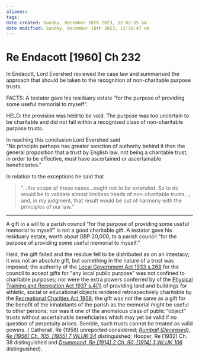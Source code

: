 ```yaml
---
aliases: 
tags: 
date created: Sunday, December 10th 2023, 12:02:35 am
date modified: Sunday, December 10th 2023, 12:38:47 am
---
```


# Re Endacott [1960] Ch 232

In Endacott, Lord Evershed reviewed the case law and summarised the approach that should be taken to the recognition of non-charitable purpose trusts.

FACTS: A testator gave his residuary estate “for the purpose of providing some useful memorial to myself”.

HELD: the provision was held to be void. The purpose was too uncertain to be charitable and did not fall within a recognised class of non-charitable purpose trusts.

In reaching this conclusion Lord Evershed said  
“No principle perhaps has greater sanction of authority behind it than the general proposition that a trust by English law, not being a charitable trust, in order to be effective, must have ascertained or ascertainable beneficiaries.”

In relation to the exceptions he said that

> "…the scope of these cases…ought not to be extended. So to do would be to validate almost limitless heads of non-charitable trusts…; and, in my judgment, that result would be out of harmony with the principles of our law.“

---

A gift in a will to a parish council "for the purpose of providing some useful memorial to myself" is not a good charitable gift. A testator gave his residuary estate, worth about GBP 20,000, to a parish council "for the purpose of providing some useful memorial to myself."

Held, the gift failed and the residue fell to be distributed as on an intestacy; it was not an absolute gift, but something in the nature of a trust was imposed; the authority of the [Local Government Act 1933 s.268](https://uk.westlaw.com/Document/I46A8BA00A95311E48DE9B9D14A5D9FE7/View/FullText.html?originationContext=document&transitionType=DocumentItem&ppcid=1f5d75a9d0444df886879e12fddc7219&contextData=(sc.Default)) for the council to accept gifts for "any local public purpose" was not confined to charitable purposes; nor were the extra powers conferred by of the [Physical Training and Recreation Act 1937 s.4(1)](https://uk.westlaw.com/Document/I4576C201E44811DA8D70A0E70A78ED65/View/FullText.html?originationContext=document&transitionType=DocumentItem&ppcid=1f5d75a9d0444df886879e12fddc7219&contextData=(sc.Default)) of providing land and buildings for athletic, social or educational objects rendered retrospectively charitable by the [Recreational Charities Act 1958](https://uk.westlaw.com/Document/I6093ACD0E42311DAA7CF8F68F6EE57AB/View/FullText.html?originationContext=document&transitionType=DocumentItem&ppcid=1f5d75a9d0444df886879e12fddc7219&contextData=(sc.Default)); the gift was not the same as a gift for the benefit of the inhabitants of the parish as the memorial might be useful to other persons; nor was it one of the anomalous class of public “object” trusts without ascertainable beneficiaries which may yet be valid if no question of perpetuity arises. Semble, such trusts cannot be treated as valid powers. ( Catherall, Re (1958) unreported considered; _[Rumball (Deceased), Re [1956] Ch. 105, [1955] 7 WLUK 34](https://uk.westlaw.com/Document/I90BC8670E42811DA8FC2A0F0355337E9/View/FullText.html?originationContext=document&transitionType=DocumentItem&ppcid=1f5d75a9d0444df886879e12fddc7219&contextData=(sc.Default))_ distinguished; Hooper, Re [1932] Ch. 38 distinguished and _[Drummond, Re [1914] 2 Ch. 90, [1914] 3 WLUK 106](https://uk.westlaw.com/Document/I9B629E81E42711DA8FC2A0F0355337E9/View/FullText.html?originationContext=document&transitionType=DocumentItem&ppcid=1f5d75a9d0444df886879e12fddc7219&contextData=(sc.Default))_ distinguished).
